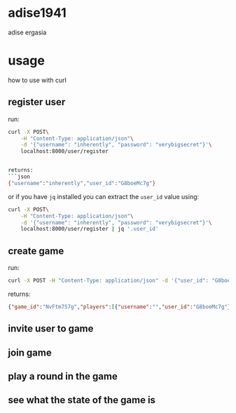 # adise1941
adise ergasia

# usage
how to use with curl

## register user
run:
```bash
curl -X POST\
	-H "Content-Type: application/json"\
	-d '{"username": "inherently", "password": "verybigsecret"}'\
	localhost:8000/user/register


returns:
```json
{"username":"inherently","user_id":"G8boeMc7g"}
```

or if you have `jq` installed you can extract the `user_id` value using:
```bash
curl -X POST\
	-H "Content-Type: application/json"\
	-d '{"username": "inherently", "password": "verybigsecret"}'\
	localhost:8000/user/register | jq '.user_id'
```

## create game
run:
```bash
curl -X POST -H "Content-Type: application/json" -d '{"user_id": "G8boeMc7g"}' localhost:8000/game/new
```

returns:
```json
{"game_id":"NvFtm757g","players":[{"username":"","user_id":"G8boeMc7g"}],"activity_status":true,"game_state":{}}
```

## invite user to game

## join game

## play a round in the game

## see what the state of the game is

